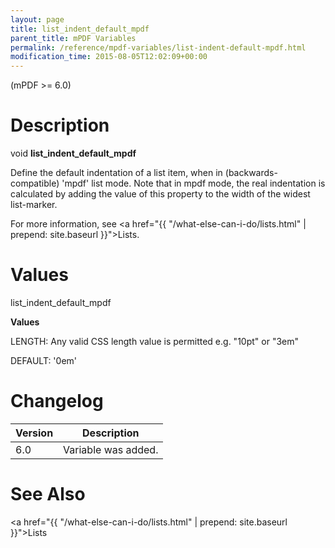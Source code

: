 ```yaml
---
layout: page
title: list_indent_default_mpdf
parent_title: mPDF Variables
permalink: /reference/mpdf-variables/list-indent-default-mpdf.html
modification_time: 2015-08-05T12:02:09+00:00
---
```


(mPDF &gt;= 6.0)

# Description

void <b>list_indent_default_mpdf</b>

Define the default indentation of a list item, when in (backwards-compatible) 'mpdf' list mode. Note that in mpdf mode, the real indentation is calculated by adding the value of this property to the width of the widest list-marker.

For more information, see <a href="{{ "/what-else-can-i-do/lists.html" | prepend: site.baseurl }}">Lists</a>.

# Values

<span class="parameter">list_indent_default_mpdf</span>

<b>Values</b>

<span class="smallblock">LENGTH</span>: Any valid CSS length value is permitted e.g. "10pt" or "3em"

<span class="smallblock">DEFAULT</span>: '0em'

# Changelog

<table class="table"> <thead>
<tr> <th>Version</th><th>Description</th> </tr>
</thead> <tbody>
<tr>
<td>6.0</td>
<td>Variable was added.</td>
</tr>
</tbody> </table>

# See Also

<a href="{{ "/what-else-can-i-do/lists.html" | prepend: site.baseurl }}">Lists </a>

